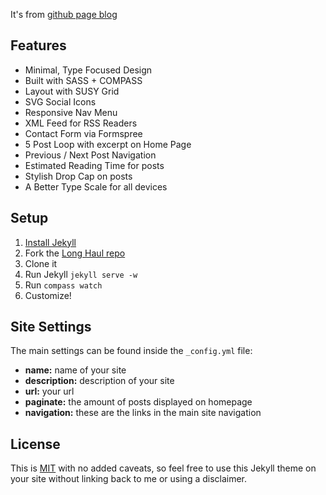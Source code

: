It's from [github page blog](https://github.com/brianmaierjr/long-haul)

## Features

- Minimal, Type Focused Design
- Built with SASS + COMPASS
- Layout with SUSY Grid
- SVG Social Icons
- Responsive Nav Menu
- XML Feed for RSS Readers
- Contact Form via Formspree
- 5 Post Loop with excerpt on Home Page
- Previous / Next Post Navigation
- Estimated Reading Time for posts
- Stylish Drop Cap on posts
- A Better Type Scale for all devices

## Setup

1. [Install Jekyll](http://jekyllrb.com)
2. Fork the [Long Haul repo](http://github.com/brianmaierjr/long-haul)
3. Clone it
4. Run Jekyll `jekyll serve -w`
5. Run `compass watch`
6. Customize!

## Site Settings

The main settings can be found inside the `_config.yml` file:

- **name:** name of your site
- **description:** description of your site
- **url:** your url
- **paginate:** the amount of posts displayed on homepage
- **navigation:** these are the links in the main site navigation

## License

This is [MIT](LICENSE) with no added caveats, so feel free to use this Jekyll theme on your site without linking back to me or using a disclaimer.
